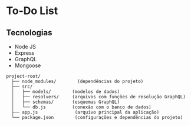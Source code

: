 # To-Do List

## Tecnologias
- Node JS 
- Express
- GraphQL
- Mongoose

```
project-root/
  ├── node_modules/        (dependências do projeto)
  ├── src/                
  │   ├── models/        (modelos de dados)
  │   ├── resolvers/     (arquivos com funções de resolução GraphQL)
  │   ├── schemas/       (esquemas GraphQL)
  │   └── db.js          (conexão com o banco de dados)
  ├── app.js              (arquivo principal da aplicação)
  └── package.json        (configurações e dependências do projeto)

```

